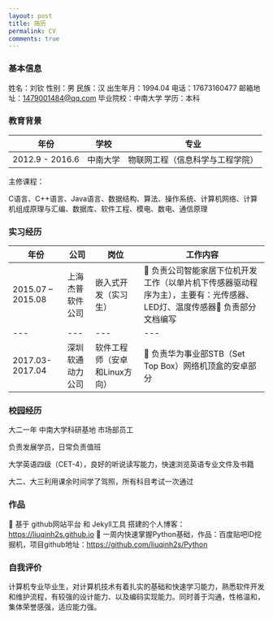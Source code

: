 ```yaml
---
layout: post
title: 简历
permalink: CV
comments: true
---
```


### 基本信息

姓名：刘钦
性别：男
民族：汉
出生年月：1994.04
电话：17673160477
邮箱地址：1479001484@qq.com
毕业院校：中南大学
学历：本科

### 教育背景

年份|学校|专业
---|---|---
2012.9 - 2016.6 | 中南大学 | 物联网工程（信息科学与工程学院）

主修课程：

C语言、C++语言、Java语言、数据结构、算法、操作系统、计算机网络、计算机组成原理与汇编、数据库、软件工程、模电、数电、通信原理

### 实习经历

年份|公司|岗位|工作内容
---|---|---|---
2015.07 – 2015.08 | 上海杰普软件公司 | 嵌入式开发（实习生）| 	负责公司智能家居下位机开发工作（以单片机下传感器驱动程序为主），主要有：光传感器、LED灯、温度传感器	负责部分文档编写
---|---|---|---
2017.03-2017.04	| 深圳软通动力公司 | 软件工程师（安卓和Linux方向）| 	负责华为事业部STB（Set Top Box）网络机顶盒的安卓部分

### 校园经历

大二一年    中南大学科研基地    市场部员工

负责发展学员，日常负责值班

大学英语四级（CET-4），良好的听说读写能力，快速浏览英语专业文件及书籍

大二、大三利用课余时间学了驾照，所有科目考试一次通过

### 作品

	基于 github网站平台 和 Jekyll工具 搭建的个人博客：https://liuqinh2s.github.io
	一周内快速掌握Python基础，作品：百度贴吧ID挖掘机，项目github地址：https://github.com/liuqinh2s/Python

### 自我评价

计算机专业毕业生，对计算机技术有着扎实的基础和快速学习能力，熟悉软件开发和维护流程，有较强的设计能力、以及编码实现能力。同时善于沟通，性格温和，集体荣誉感强，适应能力强。

